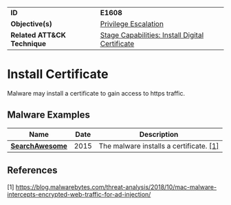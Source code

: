 |||
|---|---|
|**ID**|**E1608**|
|**Objective(s)**|[Privilege Escalation](../privilege-escalation)|
|**Related ATT&CK Technique**|[Stage Capabilities: Install Digital Certificate](https://attack.mitre.org/techniques/T1608/003/)|


Install Certificate
==============
Malware may install a certificate to gain access to https traffic. 

Malware Examples
----------------
|Name|Date|Description|
|---|---|---|
|[**SearchAwesome**](../xample-malware/searchawesome.md)|2015|The malware installs a certificate. [[1]](#1)|


References
----------
<a name="1">[1]</a> https://blog.malwarebytes.com/threat-analysis/2018/10/mac-malware-intercepts-encrypted-web-traffic-for-ad-injection/